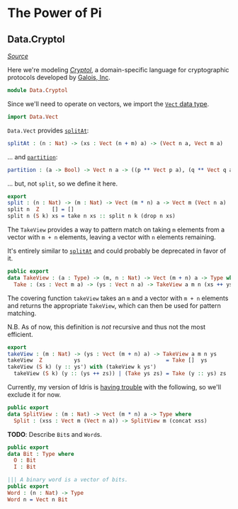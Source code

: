 # The Power of Pi

Data.Cryptol
------------

[*Source*](src/Data/Cryptol.lidr)

Here we're modeling [*Cryptol*](https://github.com/GaloisInc/cryptol), a domain-specific language for cryptographic protocols developed by [Galois, Inc](https://galois.com).

```idris
module Data.Cryptol
```

Since we'll need to operate on vectors, we import the [`Vect` data type](https://github.com/idris-lang/Idris-dev/blob/v0.12.2/libs/base/Data/Vect.idr).

```idris
import Data.Vect
```

`Data.Vect` provides [`splitAt`](https://github.com/idris-lang/Idris-dev/blob/v0.12.2/libs/base/Data/Vect.idr#L446-L452):

``` idris
splitAt : (n : Nat) -> (xs : Vect (n + m) a) -> (Vect n a, Vect m a)
```

... and [`partition`](https://github.com/idris-lang/Idris-dev/blob/v0.12.2/libs/base/Data/Vect.idr#L454-L461):

``` idris
partition : (a -> Bool) -> Vect n a -> ((p ** Vect p a), (q ** Vect q a))
```

... but, not `split`, so we define it here.

```idris
export
split : (n : Nat) -> (m : Nat) -> Vect (m * n) a -> Vect m (Vect n a)
split n  Z    [] = []
split n (S k) xs = take n xs :: split n k (drop n xs)
```

The `TakeView` provides a way to pattern match on taking `m` elements from a vector with `m + n` elements, leaving a vector with `n` elements remaining.

It's entirely similar to [`splitAt`](https://github.com/idris-lang/Idris-dev/blob/v0.12.2/libs/base/Data/Vect.idr#L446-L452) and could probably be deprecated in favor of it.

```idris
public export
data TakeView : (a : Type) -> (m, n : Nat) -> Vect (m + n) a -> Type where
  Take : (xs : Vect m a) -> (ys : Vect n a) -> TakeView a m n (xs ++ ys)
```

The covering function `takeView` takes an `m` and a vector with `m + n` elements and returns the appropriate `TakeView`, which can then be used for pattern matching.

N.B. As of now, this definition is *not* recursive and thus not the most efficient.

```idris
export
takeView : (m : Nat) -> (ys : Vect (m + n) a) -> TakeView a m n ys
takeView  Z          ys                           = Take []  ys
takeView (S k) (y :: ys') with (takeView k ys')
  takeView (S k) (y :: (ys ++ zs)) | (Take ys zs) = Take (y :: ys) zs
```

Currently, my version of Idris is [having trouble](https://gist.github.com/yurrriq/a3a4ab7b5e409239fc494920133987ca) with the following, so we'll exclude it for now.

``` idris
public export
data SplitView : (m : Nat) -> Vect (m * n) a -> Type where
  Split : (xss : Vect m (Vect n a)) -> SplitView m (concat xss)
```

**TODO**: Describe `Bit`s and `Word`s.

```idris
public export
data Bit : Type where
  O : Bit
  I : Bit
```

```idris
||| A binary word is a vector of bits.
public export
Word : (n : Nat) -> Type
Word n = Vect n Bit
```
